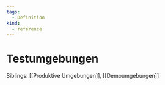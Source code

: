 ```yaml
---
tags:
  - Definition
kind:
  - reference
---
```

# Testumgebungen

Siblings: [[Produktive Umgebungen]], [[Demoumgebungen]]
